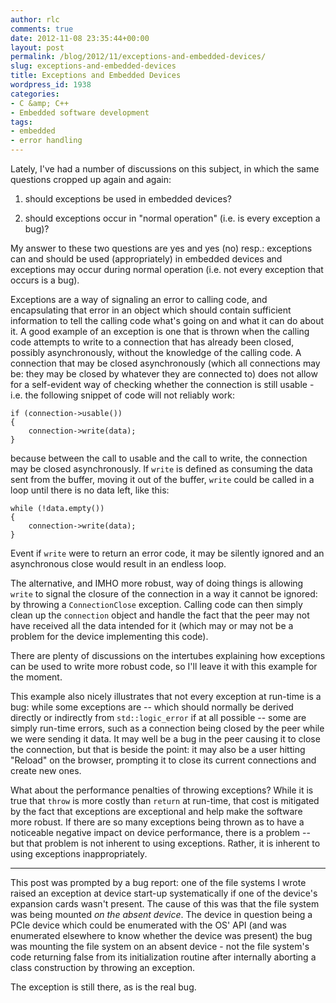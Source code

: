 ```yaml
---
author: rlc
comments: true
date: 2012-11-08 23:35:44+00:00
layout: post
permalink: /blog/2012/11/exceptions-and-embedded-devices/
slug: exceptions-and-embedded-devices
title: Exceptions and Embedded Devices
wordpress_id: 1938
categories:
- C &amp; C++
- Embedded software development
tags:
- embedded
- error handling
---
```


Lately, I've had a number of discussions on this subject, in which the same questions cropped up again and again: 


	
  1. should exceptions be used in embedded devices?

	
  2. should exceptions occur in "normal operation" (i.e. is every exception a bug)?


My answer to these two questions are yes and yes (no) resp.: exceptions can and should be used (appropriately) in embedded devices and exceptions may occur during normal operation (i.e. not every exception that occurs is a bug).

<!--more-->

Exceptions are a way of signaling an error to calling code, and encapsulating that error in an object which should contain sufficient information to tell the calling code what's going on and what it can do about it. A good example of an exception is one that is thrown when the calling code attempts to write to a connection that has already been closed, possibly asynchronously, without the knowledge of the calling code. A connection that may be closed asynchronously (which all connections may be: they may be closed by whatever they are connected to) does not allow for a self-evident way of checking whether the connection is still usable - i.e. the following snippet of code will not reliably work:

    
    if (connection->usable())
    {
        connection->write(data);
    }

because between the call to usable and the call to write, the connection may be closed asynchronously. If `write` is defined as consuming the data sent from the buffer, moving it out of the buffer, `write` could be called in a loop until there is no data left, like this: 
    
    while (!data.empty())
    {
        connection->write(data);
    }

Event if `write` were to return an error code, it may be silently ignored and an asynchronous close would result in an endless loop.

The alternative, and IMHO more robust, way of doing things is allowing `write` to signal the closure of the connection in a way it cannot be ignored: by throwing a `ConnectionClose` exception. Calling code can then simply clean up the `connection` object and handle the fact that the peer may not have received all the data intended for it (which may or may not be a problem for the device implementing this code).

There are plenty of discussions on the intertubes explaining how exceptions can be used to write more robust code, so I'll leave it with this example for the moment.

This example also nicely illustrates that not every exception at run-time is a bug: while some exceptions are -- which should normally be derived directly or indirectly from `std::logic_error` if at all possible -- some are simply run-time errors, such as a connection being closed by the peer while we were sending it data. It may well be a bug in the peer causing it to close the connection, but that is beside the point: it may also be a user hitting "Reload" on the browser, prompting it to close its current connections and create new ones.

What about the performance penalties of throwing exceptions? While it is true that `throw` is more costly than `return` at run-time, that cost is mitigated by the fact that exceptions are exceptional and help make the software more robust. If there are so many exceptions being thrown as to have a noticeable negative impact on device performance, there is a problem -- but that problem is not inherent to using exceptions. Rather, it is inherent to using exceptions inappropriately.


* * *


This post was prompted by a bug report: one of the file systems I wrote raised an exception at device start-up systematically if one of the device's expansion cards wasn't present. The cause of this was that the file system was being mounted _on the absent device_. The device in question being a PCIe device which could be enumerated with the OS' API (and was enumerated elsewhere to know whether the device was present) the bug was mounting the file system on an absent device - not the file system's code returning false from its initialization routine after internally aborting a class construction by throwing an exception.

The exception is still there, as is the real bug.

